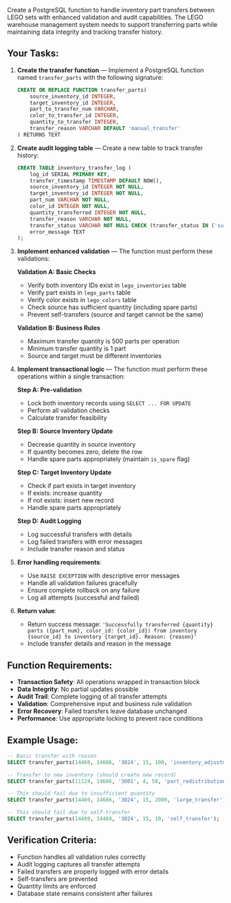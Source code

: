Create a PostgreSQL function to handle inventory part transfers between LEGO sets with enhanced validation and audit capabilities. The LEGO warehouse management system needs to support transferring parts while maintaining data integrity and tracking transfer history.

## Your Tasks:

1. **Create the transfer function** — Implement a PostgreSQL function named `transfer_parts` with the following signature:
   ```sql
   CREATE OR REPLACE FUNCTION transfer_parts(
       source_inventory_id INTEGER,
       target_inventory_id INTEGER,
       part_to_transfer_num VARCHAR,
       color_to_transfer_id INTEGER,
       quantity_to_transfer INTEGER,
       transfer_reason VARCHAR DEFAULT 'manual_transfer'
   ) RETURNS TEXT
   ```

2. **Create audit logging table** — Create a new table to track transfer history:
   ```sql
   CREATE TABLE inventory_transfer_log (
       log_id SERIAL PRIMARY KEY,
       transfer_timestamp TIMESTAMP DEFAULT NOW(),
       source_inventory_id INTEGER NOT NULL,
       target_inventory_id INTEGER NOT NULL,
       part_num VARCHAR NOT NULL,
       color_id INTEGER NOT NULL,
       quantity_transferred INTEGER NOT NULL,
       transfer_reason VARCHAR NOT NULL,
       transfer_status VARCHAR NOT NULL CHECK (transfer_status IN ('success', 'failed')),
       error_message TEXT
   );
   ```

3. **Implement enhanced validation** — The function must perform these validations:
   
   **Validation A: Basic Checks**
   - Verify both inventory IDs exist in `lego_inventories` table
   - Verify part exists in `lego_parts` table
   - Verify color exists in `lego_colors` table
   - Check source has sufficient quantity (including spare parts)
   - Prevent self-transfers (source and target cannot be the same)

   **Validation B: Business Rules**
   - Maximum transfer quantity is 500 parts per operation
   - Minimum transfer quantity is 1 part
   - Source and target must be different inventories

4. **Implement transactional logic** — The function must perform these operations within a single transaction:
   
   **Step A: Pre-validation**
   - Lock both inventory records using `SELECT ... FOR UPDATE`
   - Perform all validation checks
   - Calculate transfer feasibility

   **Step B: Source Inventory Update**
   - Decrease quantity in source inventory
   - If quantity becomes zero, delete the row
   - Handle spare parts appropriately (maintain `is_spare` flag)

   **Step C: Target Inventory Update**
   - Check if part exists in target inventory
   - If exists: increase quantity
   - If not exists: insert new record
   - Handle spare parts appropriately

   **Step D: Audit Logging**
   - Log successful transfers with details
   - Log failed transfers with error messages
   - Include transfer reason and status

5. **Error handling requirements**:
   - Use `RAISE EXCEPTION` with descriptive error messages
   - Handle all validation failures gracefully
   - Ensure complete rollback on any failure
   - Log all attempts (successful and failed)

6. **Return value**:
   - Return success message: `'Successfully transferred {quantity} parts ({part_num}, color_id: {color_id}) from inventory {source_id} to inventory {target_id}. Reason: {reason}'`
   - Include transfer details and reason in the message

## Function Requirements:

- **Transaction Safety**: All operations wrapped in transaction block
- **Data Integrity**: No partial updates possible
- **Audit Trail**: Complete logging of all transfer attempts
- **Validation**: Comprehensive input and business rule validation
- **Error Recovery**: Failed transfers leave database unchanged
- **Performance**: Use appropriate locking to prevent race conditions

## Example Usage:

```sql
-- Basic transfer with reason
SELECT transfer_parts(14469, 14686, '3024', 15, 100, 'inventory_adjustment');

-- Transfer to new inventory (should create new record)
SELECT transfer_parts(11124, 14686, '3001', 4, 50, 'part_redistribution');

-- This should fail due to insufficient quantity
SELECT transfer_parts(14469, 14686, '3024', 15, 2000, 'large_transfer');

-- This should fail due to self-transfer
SELECT transfer_parts(14469, 14469, '3024', 15, 10, 'self_transfer');
```

## Verification Criteria:

- Function handles all validation rules correctly
- Audit logging captures all transfer attempts
- Failed transfers are properly logged with error details
- Self-transfers are prevented
- Quantity limits are enforced
- Database state remains consistent after failures